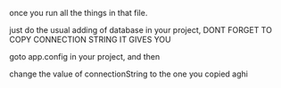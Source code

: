 once you run all the things in that file.



just do the usual adding of database in your project, DONT FORGET TO COPY CONNECTION STRING IT GIVES YOU

goto app.config in your project, and then 

<connectionStrings>
    <add name="expenseTrackie"
    connectionString="Data Source=NOTHINGS-LAPTOP\SQLEXPRESS;Initial Catalog=expenseTrackie;Integrated Security=True;"
    providerName="System.Data.SqlClient" />
</connectionStrings>


change the value of connectionString to the one you copied aghi
